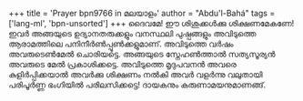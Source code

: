 +++
title = 'Prayer bpn9766 in മലയാളം'
author = "Abdu'l-Bahá"
tags = ['lang-ml', 'bpn-unsorted']
+++
ദൈവമേ! ഈ ശിശുക്കള്‍ക്കു ശിക്ഷണമേകണേ! ഇവര്‍ അങ്ങയുടെ ഉദ്യാനതരുക്കളും വനസ്ഥലി പുഷ്പങ്ങളും അവിടുത്തെ ആരാമത്തിലെ പനിനീര്‍ണ്‍പ്പൂണ്‍ക്കളുമാണ്. അവിടുത്തെ വര്‍ഷം അവരുടെണ്‍മേല്‍ ചൊരിയട്ടെ. അങ്ങയുടെ സ്നേഹണ്‍ത്താല്‍ സത്യസൂര്യന്‍ അവരുടെ മേല്‍ പ്രകാശിക്കട്ടെ. അവിടുത്തെ മൃദുപവനന്‍ അവരെ കുളിര്‍പ്പിക്കയാല്‍ അവര്‍ക്കു ശിക്ഷണം നല്‍കി അവര്‍ വളര്‍ന്നു വലുതായി പരിപൂര്‍ണ്ണ ഭംഗിയില്‍ പരിലസിക്കട്ടെ! ദായകനും കരുണാമയനുമാണങ്ങ്.
